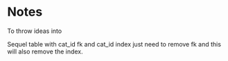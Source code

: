 # Notes
To throw ideas into



Sequel
table with cat_id fk and cat_id index
just need to remove fk and this will also remove the index.
